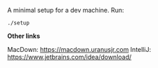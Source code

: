 A minimal setup for a dev machine. Run:

```
./setup
```

**Other links**

MacDown: https://macdown.uranusjr.com
IntelliJ: https://www.jetbrains.com/idea/download/
